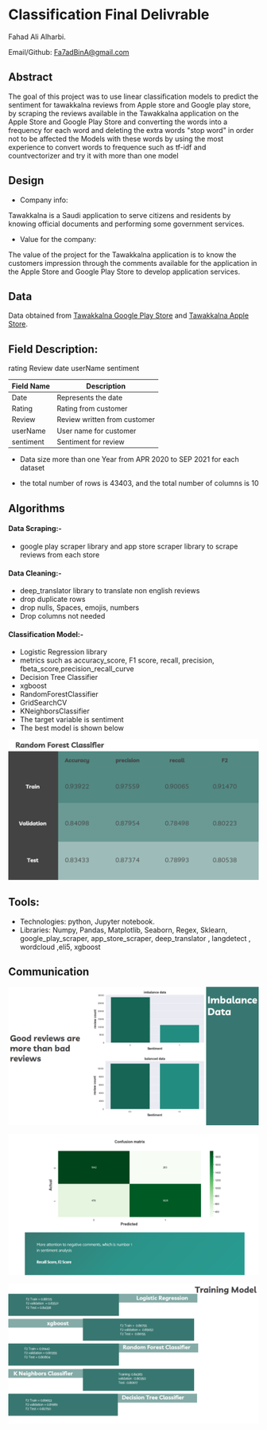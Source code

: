 # Classification Final Delivrable

Fahad Ali Alharbi.

Email/Github: Fa7adBinA@gmail.com


## Abstract

The goal of this project was to use linear classification models to predict the sentiment for tawakkalna reviews from Apple store and Google play store, by scraping the reviews available in the Tawakkalna application on the Apple Store and Google Play Store and converting the words into a frequency for each word and deleting the extra words "stop word" in order not to be affected the Models with these words by using the most experience to convert words to frequence such as tf-idf and countvectorizer and try it with more than one model

## Design

* Company info:

Tawakkalna is a Saudi application to serve citizens and residents by knowing official documents and performing some government services.

* Value for the company:

The value of the project for the Tawakkalna application is to know the customers impression through the comments available for the application in the Apple Store and Google Play Store to develop application services.

## Data
Data obtained from [Tawakkalna Google Play Store](https://play.google.com/store/apps/details?id=sa.gov.nic.tawakkalna&hl=en&gl=US) and [Tawakkalna Apple Store](https://apps.apple.com/sa/app/tawakkalna-covid-19-ksa/id1506236754).

## Field Description:
rating	Review	date	userName	sentiment	

| Field Name        | Description                                                                     |
|-------------------|---------------------------------------------------------------------------------|
| Date              | Represents the date                                                             |
| Rating            | Rating from customer                                                            |
| Review            | Review written from customer                                                    |
| userName          | User name for customer                                                          |
| sentiment         | Sentiment for review                                                            |

* Data size more than one Year from APR 2020 to SEP 2021 for each dataset

* the total number of rows is 43403, and the total number of columns is 10

## Algorithms

#### Data Scraping:-
* google play scraper library and app store scraper library to scrape reviews from each store



#### Data Cleaning:-
* deep_translator library to translate non english reviews
* drop duplicate rows
* drop nulls, Spaces, emojis, numbers
* Drop columns not needed 

#### Classification  Model:-
* Logistic Regression library 
* metrics such as accuracy_score, F1 score, recall, precision, fbeta_score,precision_recall_curve
* Decision Tree Classifier
* xgboost
* RandomForestClassifier
* GridSearchCV
* KNeighborsClassifier
* The target variable is sentiment
* The best model is shown below

![](Data/Random_F_C.png)





## Tools:
* Technologies: python, Jupyter notebook.
* Libraries: Numpy, Pandas, Matplotlib, Seaborn, Regex, Sklearn, google_play_scraper, app_store_scraper, deep_translator , langdetect , wordcloud ,eli5, xgboost

## Communication
![](Data/Imbalance_Data.png)

![](Data/Confusion_matrix.png)

![](Data/Training_Model.png)
